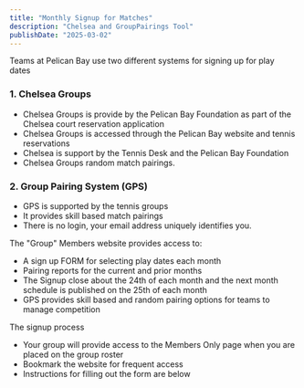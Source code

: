 ```yaml
---
title: "Monthly Signup for Matches"
description: "Chelsea and GroupPairings Tool"
publishDate: "2025-03-02"
---
```


Teams at Pelican Bay use two different systems for signing up for play dates

### 1. Chelsea Groups

- Chelsea Groups is provide by the Pelican Bay Foundation as part of the Chelsea court reservation application
- Chelsea Groups is accessed through the Pelican Bay website and tennis reservations
- Chelsea is support by the Tennis Desk and the Pelican Bay Foundation
- Chelsea Groups random match pairings.

### 2. Group Pairing System (GPS)

- GPS is supported by the tennis groups
- It provides skill based match pairings
- There is no login, your email address uniquely identifies you.

The "Group" Members website provides access to:
- A sign up FORM for selecting play dates each month
- Pairing reports for the current and prior months
- The Signup close about the 24th of each month and the next month schedule is published on the 25th of each month
- GPS provides skill based and random pairing options for teams to manage competition
  
The signup process
- Your group will provide access to the Members Only page when you are placed on the group roster
- Bookmark the website for frequent access
- Instructions for filling out the form are below
  
